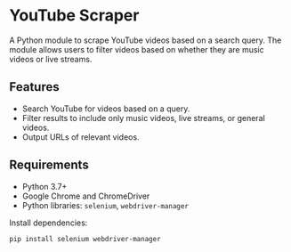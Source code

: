 # YouTube Scraper

A Python module to scrape YouTube videos based on a search query. The module allows users to filter videos based on whether they are music videos or live streams.

## Features

- Search YouTube for videos based on a query.
- Filter results to include only music videos, live streams, or general videos.
- Output URLs of relevant videos.

## Requirements

- Python 3.7+
- Google Chrome and ChromeDriver
- Python libraries: `selenium`, `webdriver-manager`

Install dependencies:

```bash
pip install selenium webdriver-manager
